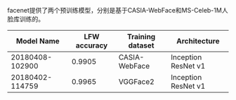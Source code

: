 facenet提供了两个预训练模型，分别是基于CASIA-WebFace和MS-Celeb-1M人脸库训练的。

|Model Name|LFW accuracy|Training dataset |Architecture|
|---------|------------|------------------|-------------|
|20180408-102900|0.9905|CASIA-WebFace|Inception ResNet v1|
|20180402-114759|0.9965|VGGFace2|Inception ResNet v1|